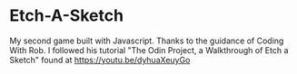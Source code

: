 # Etch-A-Sketch
My second game built with Javascript.
Thanks to the guidance of Coding With Rob.
I followed his tutorial "The Odin Project, a Walkthrough of Etch a Sketch" found at https://youtu.be/dyhuaXeuyGo